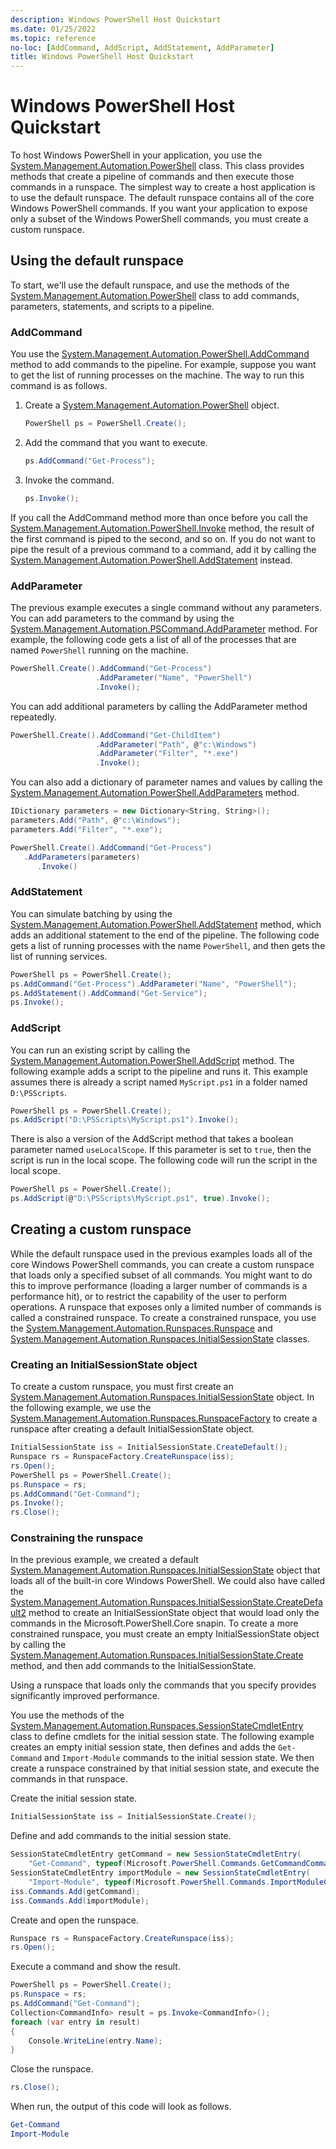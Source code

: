 ```yaml
---
description: Windows PowerShell Host Quickstart
ms.date: 01/25/2022
ms.topic: reference
no-loc: [AddCommand, AddScript, AddStatement, AddParameter]
title: Windows PowerShell Host Quickstart
---
```

# Windows PowerShell Host Quickstart

To host Windows PowerShell in your application, you use the
[System.Management.Automation.PowerShell](/dotnet/api/System.Management.Automation.PowerShell)
class. This class provides methods that create a pipeline of commands and then execute those
commands in a runspace. The simplest way to create a host application is to use the default
runspace. The default runspace contains all of the core Windows PowerShell commands. If you want
your application to expose only a subset of the Windows PowerShell commands, you must create a
custom runspace.

## Using the default runspace

To start, we'll use the default runspace, and use the methods of the
[System.Management.Automation.PowerShell](/dotnet/api/System.Management.Automation.PowerShell) class
to add commands, parameters, statements, and scripts to a pipeline.

### AddCommand

You use the
[System.Management.Automation.PowerShell.AddCommand](/dotnet/api/System.Management.Automation.PowerShell.AddCommand)
method to add commands to the pipeline. For example, suppose you want to get the list of running
processes on the machine. The way to run this command is as follows.

1. Create a
   [System.Management.Automation.PowerShell](/dotnet/api/System.Management.Automation.PowerShell)
   object.

   ```csharp
   PowerShell ps = PowerShell.Create();
   ```

1. Add the command that you want to execute.

   ```csharp
   ps.AddCommand("Get-Process");
   ```

1. Invoke the command.

   ```csharp
   ps.Invoke();
   ```

If you call the AddCommand method more than once before you call the
[System.Management.Automation.PowerShell.Invoke](/dotnet/api/System.Management.Automation.PowerShell.Invoke)
method, the result of the first command is piped to the second, and so on. If you do not want to
pipe the result of a previous command to a command, add it by calling the
[System.Management.Automation.PowerShell.AddStatement](/dotnet/api/System.Management.Automation.PowerShell.AddStatement)
instead.

### AddParameter

The previous example executes a single command without any parameters. You can add parameters to the
command by using the
[System.Management.Automation.PSCommand.AddParameter](/dotnet/api/System.Management.Automation.PSCommand.AddParameter)
method. For example, the following code gets a list of all of the processes that are named
`PowerShell` running on the machine.

```csharp
PowerShell.Create().AddCommand("Get-Process")
                   .AddParameter("Name", "PowerShell")
                   .Invoke();
```

You can add additional parameters by calling the AddParameter method repeatedly.

```csharp
PowerShell.Create().AddCommand("Get-ChildItem")
                   .AddParameter("Path", @"c:\Windows")
                   .AddParameter("Filter", "*.exe")
                   .Invoke();
```

You can also add a dictionary of parameter names and values by calling the
[System.Management.Automation.PowerShell.AddParameters](/dotnet/api/System.Management.Automation.PowerShell.AddParameters)
method.

```csharp
IDictionary parameters = new Dictionary<String, String>();
parameters.Add("Path", @"c:\Windows");
parameters.Add("Filter", "*.exe");

PowerShell.Create().AddCommand("Get-Process")
   .AddParameters(parameters)
      .Invoke()

```

### AddStatement

You can simulate batching by using the
[System.Management.Automation.PowerShell.AddStatement](/dotnet/api/System.Management.Automation.PowerShell.AddStatement)
method, which adds an additional statement to the end of the pipeline. The following code gets a
list of running processes with the name `PowerShell`, and then gets the list of running services.

```csharp
PowerShell ps = PowerShell.Create();
ps.AddCommand("Get-Process").AddParameter("Name", "PowerShell");
ps.AddStatement().AddCommand("Get-Service");
ps.Invoke();
```

### AddScript

You can run an existing script by calling the
[System.Management.Automation.PowerShell.AddScript](/dotnet/api/System.Management.Automation.PowerShell.AddScript)
method. The following example adds a script to the pipeline and runs it. This example assumes there
is already a script named `MyScript.ps1` in a folder named `D:\PSScripts`.

```csharp
PowerShell ps = PowerShell.Create();
ps.AddScript("D:\PSScripts\MyScript.ps1").Invoke();
```

There is also a version of the AddScript method that takes a boolean parameter named
`useLocalScope`. If this parameter is set to `true`, then the script is run in the local scope. The
following code will run the script in the local scope.

```csharp
PowerShell ps = PowerShell.Create();
ps.AddScript(@"D:\PSScripts\MyScript.ps1", true).Invoke();
```

## Creating a custom runspace

While the default runspace used in the previous examples loads all of the core Windows PowerShell
commands, you can create a custom runspace that loads only a specified subset of all commands. You
might want to do this to improve performance (loading a larger number of commands is a performance
hit), or to restrict the capability of the user to perform operations. A runspace that exposes only
a limited number of commands is called a constrained runspace. To create a constrained runspace, you
use the
[System.Management.Automation.Runspaces.Runspace](/dotnet/api/System.Management.Automation.Runspaces.Runspace)
and
[System.Management.Automation.Runspaces.InitialSessionState](/dotnet/api/System.Management.Automation.Runspaces.InitialSessionState)
classes.

### Creating an InitialSessionState object

To create a custom runspace, you must first create an
[System.Management.Automation.Runspaces.InitialSessionState](/dotnet/api/System.Management.Automation.Runspaces.InitialSessionState)
object. In the following example, we use the
[System.Management.Automation.Runspaces.RunspaceFactory](/dotnet/api/System.Management.Automation.Runspaces.RunspaceFactory)
to create a runspace after creating a default InitialSessionState object.

```csharp
InitialSessionState iss = InitialSessionState.CreateDefault();
Runspace rs = RunspaceFactory.CreateRunspace(iss);
rs.Open();
PowerShell ps = PowerShell.Create();
ps.Runspace = rs;
ps.AddCommand("Get-Command");
ps.Invoke();
rs.Close();
```

### Constraining the runspace

In the previous example, we created a default
[System.Management.Automation.Runspaces.InitialSessionState](/dotnet/api/System.Management.Automation.Runspaces.InitialSessionState)
object that loads all of the built-in core Windows PowerShell. We could also have called the
[System.Management.Automation.Runspaces.InitialSessionState.CreateDefault2](/dotnet/api/System.Management.Automation.Runspaces.InitialSessionState.CreateDefault2)
method to create an InitialSessionState object that would load only the commands in the
Microsoft.PowerShell.Core snapin. To create a more constrained runspace, you must create an empty
InitialSessionState object by calling the
[System.Management.Automation.Runspaces.InitialSessionState.Create](/dotnet/api/System.Management.Automation.Runspaces.InitialSessionState.Create)
method, and then add commands to the InitialSessionState.

Using a runspace that loads only the commands that you specify provides significantly improved
performance.

You use the methods of the
[System.Management.Automation.Runspaces.SessionStateCmdletEntry](/dotnet/api/System.Management.Automation.Runspaces.SessionStateCmdletEntry)
class to define cmdlets for the initial session state. The following example creates an empty
initial session state, then defines and adds the `Get-Command` and `Import-Module` commands to the
initial session state. We then create a runspace constrained by that initial session state, and
execute the commands in that runspace.

Create the initial session state.

```csharp
InitialSessionState iss = InitialSessionState.Create();
```

Define and add commands to the initial session state.

```csharp
SessionStateCmdletEntry getCommand = new SessionStateCmdletEntry(
    "Get-Command", typeof(Microsoft.PowerShell.Commands.GetCommandCommand), "");
SessionStateCmdletEntry importModule = new SessionStateCmdletEntry(
    "Import-Module", typeof(Microsoft.PowerShell.Commands.ImportModuleCommand), "");
iss.Commands.Add(getCommand);
iss.Commands.Add(importModule);
```

Create and open the runspace.

```csharp
Runspace rs = RunspaceFactory.CreateRunspace(iss);
rs.Open();
```

Execute a command and show the result.

```csharp
PowerShell ps = PowerShell.Create();
ps.Runspace = rs;
ps.AddCommand("Get-Command");
Collection<CommandInfo> result = ps.Invoke<CommandInfo>();
foreach (var entry in result)
{
    Console.WriteLine(entry.Name);
}
```

Close the runspace.

```csharp
rs.Close();
```

When run, the output of this code will look as follows.

```powershell
Get-Command
Import-Module
```

